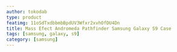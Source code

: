 ```yaml
---
author: tokodab
type: product
featimg: 11oSdTxdbbmbBpdUV3Wfxr2xvhOfDU4Dn
title: Mass Efect Andromeda Pathfinder Samsung Galaxy S9 Case
tags: [samsung, galaxy, s9]
category: [samsung]
---
```

